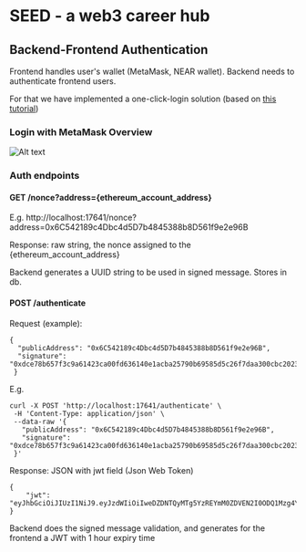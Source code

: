 # SEED - a web3 career hub


## Backend-Frontend Authentication

Frontend handles user's wallet (MetaMask, NEAR wallet).
Backend needs to authenticate frontend users.

For that we have implemented a one-click-login solution (based on [this tutorial](https://www.toptal.com/ethereum/one-click-login-flows-a-metamask-tutorial))

### Login with MetaMask Overview

![Alt text](https://uploads.toptal.io/blog/image/125792/toptal-blog-image-1522395353253-70fb1c40e9527154c2774507b63eac63.png "Optional title")

### Auth endpoints
#### GET /nonce?address={ethereum_account_address}
E.g.
http://localhost:17641/nonce?address=0x6C542189c4Dbc4d5D7b4845388b8D561f9e2e96B

Response: raw string, the nonce assigned to the {ethereum_account_address}

Backend generates a UUID string to be used in signed message. Stores in db.


#### POST /authenticate
Request (example):
```shell
{
  "publicAddress": "0x6C542189c4Dbc4d5D7b4845388b8D561f9e2e96B",
  "signature": "0xdce78b657f3c9a61423ca00fd636140e1acba25790b69585d5c26f7daa300cbc2023a9c342c2348718f634549df9a606383ae2bc419df76314c7946c800dce6f1c"
 }
```

E.g.
```shell
curl -X POST 'http://localhost:17641/authenticate' \
 -H 'Content-Type: application/json' \
 --data-raw '{
   "publicAddress": "0x6C542189c4Dbc4d5D7b4845388b8D561f9e2e96B",
   "signature": "0xdce78b657f3c9a61423ca00fd636140e1acba25790b69585d5c26f7daa300cbc2023a9c342c2348718f634549df9a606383ae2bc419df76314c7946c800dce6f1c"
 }'
```

Response: JSON with jwt field (Json Web Token) 
```shell
{
    "jwt": "eyJhbGciOiJIUzI1NiJ9.eyJzdWIiOiIweDZDNTQyMTg5YzREYmM0ZDVEN2I0ODQ1Mzg4YjhENTYxZjllMmU5NkIiLCJleHAiOjE2NjI0MTk2MzMsImlhdCI6MTY2MjQxNjAzM30.qgqSMfTr5SgGhpKKryMb98tNxHFENvwyGd8wbTPibwY"
}
```

Backend does the signed message validation, and generates for the frontend  a JWT with 1 hour expiry time


